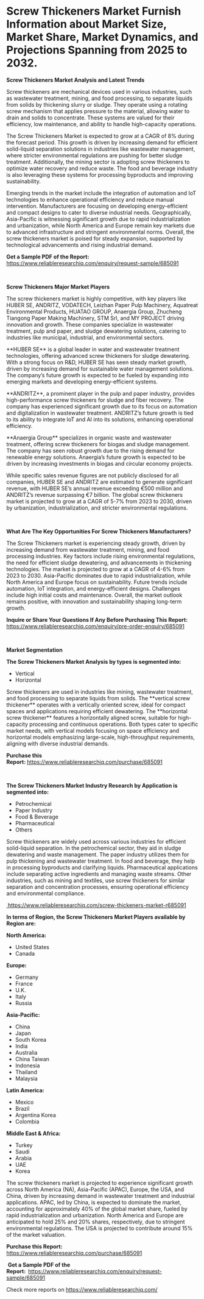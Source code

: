 <p><h1>Screw Thickeners Market Furnish Information about Market Size, Market Share, Market Dynamics, and Projections Spanning from 2025 to 2032.</h1></p><p><strong>Screw Thickeners Market Analysis and Latest Trends</strong></p>
<p><p>Screw thickeners are mechanical devices used in various industries, such as wastewater treatment, mining, and food processing, to separate liquids from solids by thickening slurry or sludge. They operate using a rotating screw mechanism that applies pressure to the material, allowing water to drain and solids to concentrate. These systems are valued for their efficiency, low maintenance, and ability to handle high-capacity operations.</p><p>The Screw Thickeners Market is expected to grow at a CAGR of 8% during the forecast period. This growth is driven by increasing demand for efficient solid-liquid separation solutions in industries like wastewater management, where stricter environmental regulations are pushing for better sludge treatment. Additionally, the mining sector is adopting screw thickeners to optimize water recovery and reduce waste. The food and beverage industry is also leveraging these systems for processing byproducts and improving sustainability.</p><p>Emerging trends in the market include the integration of automation and IoT technologies to enhance operational efficiency and reduce manual intervention. Manufacturers are focusing on developing energy-efficient and compact designs to cater to diverse industrial needs. Geographically, Asia-Pacific is witnessing significant growth due to rapid industrialization and urbanization, while North America and Europe remain key markets due to advanced infrastructure and stringent environmental norms. Overall, the screw thickeners market is poised for steady expansion, supported by technological advancements and rising industrial demand.</p></p>
<p><strong>Get a Sample PDF of the Report:&nbsp;</strong> <a href="https://www.reliableresearchiq.com/enquiry/request-sample/685091?utm_campaign=1720&utm_medium=2&utm_source=Github&utm_content=ia&utm_term=20012025&utm_id=screw-thickeners">https://www.reliableresearchiq.com/enquiry/request-sample/685091</a></p>
<p>&nbsp;</p>
<p><strong>Screw Thickeners Major Market Players</strong></p>
<p><p>The screw thickeners market is highly competitive, with key players like HUBER SE, ANDRITZ, VODATECH, Leizhan Paper Pulp Machinery, Aquatreat Environmental Products, HUATAO GROUP, Anaergia Group, Zhucheng Tiangong Paper Making Machinery, STM Srl, and MY PROJECT driving innovation and growth. These companies specialize in wastewater treatment, pulp and paper, and sludge dewatering solutions, catering to industries like municipal, industrial, and environmental sectors.</p><p>**HUBER SE** is a global leader in water and wastewater treatment technologies, offering advanced screw thickeners for sludge dewatering. With a strong focus on R&D, HUBER SE has seen steady market growth, driven by increasing demand for sustainable water management solutions. The company’s future growth is expected to be fueled by expanding into emerging markets and developing energy-efficient systems.</p><p>**ANDRITZ**, a prominent player in the pulp and paper industry, provides high-performance screw thickeners for sludge and fiber recovery. The company has experienced significant growth due to its focus on automation and digitalization in wastewater treatment. ANDRITZ’s future growth is tied to its ability to integrate IoT and AI into its solutions, enhancing operational efficiency.</p><p>**Anaergia Group** specializes in organic waste and wastewater treatment, offering screw thickeners for biogas and sludge management. The company has seen robust growth due to the rising demand for renewable energy solutions. Anaergia’s future growth is expected to be driven by increasing investments in biogas and circular economy projects.</p><p>While specific sales revenue figures are not publicly disclosed for all companies, HUBER SE and ANDRITZ are estimated to generate significant revenue, with HUBER SE’s annual revenue exceeding €500 million and ANDRITZ’s revenue surpassing €7 billion. The global screw thickeners market is projected to grow at a CAGR of 5-7% from 2023 to 2030, driven by urbanization, industrialization, and stricter environmental regulations.</p></p>
<p>&nbsp;</p>
<p><strong>What Are The Key Opportunities For Screw Thickeners Manufacturers?</strong></p>
<p><p>The Screw Thickeners market is experiencing steady growth, driven by increasing demand from wastewater treatment, mining, and food processing industries. Key factors include rising environmental regulations, the need for efficient sludge dewatering, and advancements in thickening technologies. The market is projected to grow at a CAGR of 4-6% from 2023 to 2030. Asia-Pacific dominates due to rapid industrialization, while North America and Europe focus on sustainability. Future trends include automation, IoT integration, and energy-efficient designs. Challenges include high initial costs and maintenance. Overall, the market outlook remains positive, with innovation and sustainability shaping long-term growth.</p></p>
<p><strong>Inquire or Share Your Questions If Any Before Purchasing This Report:</strong> <a href="https://www.reliableresearchiq.com/enquiry/pre-order-enquiry/685091?utm_campaign=1720&utm_medium=2&utm_source=Github&utm_content=ia&utm_term=20012025&utm_id=screw-thickeners">https://www.reliableresearchiq.com/enquiry/pre-order-enquiry/685091</a></p>
<p>&nbsp;</p>
<p><strong>Market Segmentation</strong></p>
<p><strong>The Screw Thickeners Market Analysis by types is segmented into:</strong></p>
<p><ul><li>Vertical</li><li>Horizontal</li></ul></p>
<p><p>Screw thickeners are used in industries like mining, wastewater treatment, and food processing to separate liquids from solids. The **vertical screw thickener** operates with a vertically oriented screw, ideal for compact spaces and applications requiring efficient dewatering. The **horizontal screw thickener** features a horizontally aligned screw, suitable for high-capacity processing and continuous operations. Both types cater to specific market needs, with vertical models focusing on space efficiency and horizontal models emphasizing large-scale, high-throughput requirements, aligning with diverse industrial demands.</p></p>
<p><strong>Purchase this Report:&nbsp;</strong><a href="https://www.reliableresearchiq.com/purchase/685091?utm_campaign=1720&utm_medium=2&utm_source=Github&utm_content=ia&utm_term=20012025&utm_id=screw-thickeners">https://www.reliableresearchiq.com/purchase/685091</a></p>
<p>&nbsp;</p>
<p><strong>The Screw Thickeners Market Industry Research by Application is segmented into:</strong></p>
<p><ul><li>Petrochemical</li><li>Paper Industry</li><li>Food & Beverage</li><li>Pharmaceutical</li><li>Others</li></ul></p>
<p><p>Screw thickeners are widely used across various industries for efficient solid-liquid separation. In the petrochemical sector, they aid in sludge dewatering and waste management. The paper industry utilizes them for pulp thickening and wastewater treatment. In food and beverage, they help in processing byproducts and clarifying liquids. Pharmaceutical applications include separating active ingredients and managing waste streams. Other industries, such as mining and textiles, use screw thickeners for similar separation and concentration processes, ensuring operational efficiency and environmental compliance.</p></p>
<p><a href="https://www.reliableresearchiq.com/screw-thickeners-market-r685091?utm_campaign=1720&utm_medium=2&utm_source=Github&utm_content=ia&utm_term=20012025&utm_id=screw-thickeners">&nbsp;https://www.reliableresearchiq.com/screw-thickeners-market-r685091</a></p>
<p><strong>In terms of Region, the Screw Thickeners Market Players available by Region are:</strong></p>
<p>
    <p> <strong> North America: </strong>
        <ul>
            <li>United States</li>
            <li>Canada</li>
        </ul>
        </p> 
    <p> <strong> Europe: </strong>
        <ul>
            <li>Germany</li>
            <li>France</li>
            <li>U.K.</li>
            <li>Italy</li>
            <li>Russia</li>
        </ul>
        </p> 
    <p> <strong> Asia-Pacific: </strong>
        <ul>
            <li>China</li>
            <li>Japan</li>
            <li>South Korea</li>
            <li>India</li>
            <li>Australia</li>
            <li>China Taiwan</li>
            <li>Indonesia</li>
            <li>Thailand</li>
            <li>Malaysia</li>
        </ul>
        </p> 
    <p> <strong> Latin America: </strong>
        <ul>
            <li>Mexico</li>
            <li>Brazil</li>
            <li>Argentina Korea</li>
            <li>Colombia</li>
        </ul>
        </p> 
    <p> <strong> Middle East & Africa: </strong>
        <ul>
            <li>Turkey</li>
            <li>Saudi</li>
            <li>Arabia</li>
            <li>UAE</li>
            <li>Korea</li>
        </ul>
    </p>
    </p>
<p><p>The screw thickeners market is projected to experience significant growth across North America (NA), Asia-Pacific (APAC), Europe, the USA, and China, driven by increasing demand in wastewater treatment and industrial applications. APAC, led by China, is expected to dominate the market, accounting for approximately 40% of the global market share, fueled by rapid industrialization and urbanization. North America and Europe are anticipated to hold 25% and 20% shares, respectively, due to stringent environmental regulations. The USA is projected to contribute around 15% of the market valuation.</p></p>
<p><strong>Purchase this Report: </strong><a href="https://www.reliableresearchiq.com/purchase/685091?utm_campaign=1720&utm_medium=2&utm_source=Github&utm_content=ia&utm_term=20012025&utm_id=screw-thickeners">https://www.reliableresearchiq.com/purchase/685091</a></p>
<p>&nbsp;<strong>Get a Sample PDF of the Report:&nbsp;&nbsp;</strong><a href="https://www.reliableresearchiq.com/enquiry/request-sample/685091?utm_campaign=1720&utm_medium=2&utm_source=Github&utm_content=ia&utm_term=20012025&utm_id=screw-thickeners">https://www.reliableresearchiq.com/enquiry/request-sample/685091</a></p>
<p><strong></strong></p>
<p>Check more reports on <a href="https://www.reliableresearchiq.com/?utm_campaign=1720&utm_medium=2&utm_source=Github&utm_content=ia&utm_term=20012025&utm_id=screw-thickeners">https://www.reliableresearchiq.com/</a></p>